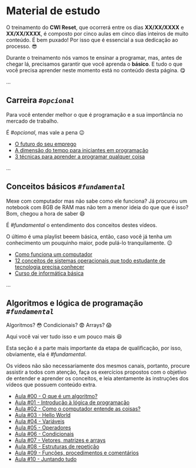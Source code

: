 # Material de estudo

O treinamento do **CWI Reset**, que ocorrerá entre os dias **XX/XX/XXXX** e **XX/XX/XXXX**, é composto por cinco aulas em cinco dias inteiros de muito conteúdo. É bem puxado! Por isso que é essencial a sua dedicação ao processo. :sunglasses:

Durante o treinamento nós vamos te ensinar a programar, mas, antes de chegar lá, precisamos garantir que você aprenda o **básico**. E tudo o que você precisa aprender neste momento está no conteúdo desta página. :yum:

...

## Carreira _`#opcional`_

Para você entender melhor o que é programação e a sua importância no mercado de trabalho.

É _#opcional_, mas vale a pena :wink:

- [O futuro do seu emprego](https://youtu.be/qVGxWi6XDAI)
- [A dimensão do tempo para iniciantes em programação](https://youtu.be/Qb5b8ZE9tIY)
- [3 técnicas para aprender a programar qualquer coisa](https://youtu.be/ZtMzB5CoekE)

...

## Conceitos básicos _`#fundamental`_

Mexe com computador mas não sabe como ele funciona? Já procurou um notebook com 8GB de RAM mas não tem a menor ideia do que que é isso? Bom, chegou a hora de saber :smile:

É _#fundamental_ o entendimento dos conceitos destes vídeos.

O último é uma playlist beeem básica, então, caso você já tenha um conhecimento um pouquinho maior, pode pulá-lo tranquilamente. :wink:

- [Como funciona um computador](https://www.youtube.com/watch?v=MpKbTNonIwc)
- [12 conceitos de sistemas operacionais que todo estudante de tecnologia precisa conhecer](https://youtu.be/T7lCM3l7vAQ)
- [Curso de informática básica](https://www.youtube.com/playlist?list=PL-QAz5R5Rlm7wn20xLTIr84gbS2XkzqEZ)

...

## Algoritmos e lógica de programação _`#fundamental`_

Algoritmos? :flushed: Condicionais? :fearful: Arrays? :scream: 

Aqui você vai ver tudo isso e um pouco mais :satisfied:

Esta seção é a parte mais importante da etapa de qualificação, por isso, obviamente, ela é _#fundamental_. 

Os vídeos não são necessariamente dos mesmos canais, portanto, procure assistir a todos com atenção, faça os exercícios propostos com o objetivo de entender e aprender os conceitos, e leia atentamente às instruções dos vídeos que possuem conteúdo extra.

- [Aula #00 - O que é um algoritmo?](aula00/aula.md)
- [Aula #01 - Introdução à lógica de programação](aula01/aula.md)
- [Aula #02 - Como o computador entende as coisas?](aula02/aula.md)
- [Aula #03 - Hello World](aula03/aula.md)
- [Aula #04 - Variáveis](aula04/aula.md)
- [Aula #05 - Operadores](aula05/aula.md)
- [Aula #06 - Condicionais](aula06/aula.md)
- [Aula #07 - Vetores, matrizes e arrays](aula07/aula.md)
- [Aula #08 - Estruturas de repetição](aula08/aula.md)
- [Aula #09 - Funções, procedimentos e comentários](aula09/aula.md)
- [Aula #10 - Juntando tudo](https://youtu.be/aWv871ExPqY)
